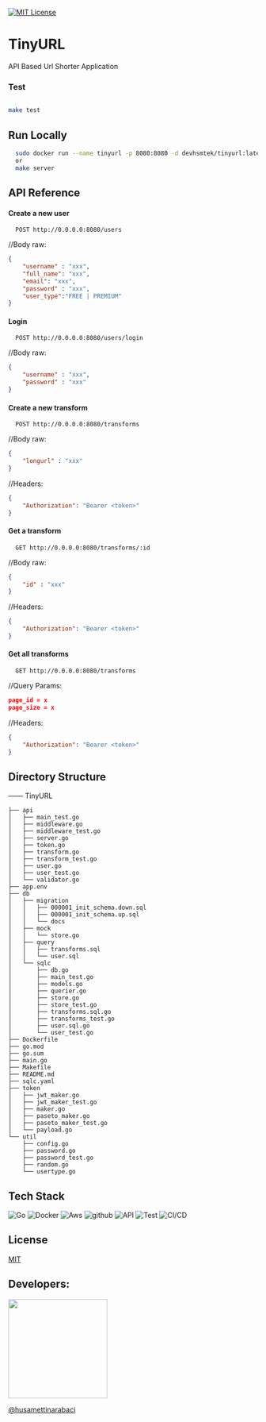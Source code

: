 [![MIT License](https://img.shields.io/badge/License-MIT-green.svg)](https://choosealicense.com/licenses/mit/)

# TinyURL

API Based Url Shorter Application


### Test

```bash

make test

```

## Run Locally

```bash
  sudo docker run --name tinyurl -p 8080:8080 -d devhsmtek/tinyurl:latest
  or
  make server
```

## API Reference

#### Create a new user

```http
  POST http://0.0.0.0:8080/users
```

//Body raw:
```json
{
    "username" : "xxx",
    "full_name": "xxx",
    "email": "xxx",
    "password" : "xxx",
    "user_type":"FREE | PREMIUM"
}
```

#### Login

```http
  POST http://0.0.0.0:8080/users/login
```

//Body raw:
```json
{
    "username" : "xxx",
    "password" : "xxx"
}
```

#### Create a new transform

```http
  POST http://0.0.0.0:8080/transforms
```

//Body raw:
```json
{
    "longurl" : "xxx"
}
```
//Headers:
```json
{
    "Authorization": "Bearer <token>"
}
```

#### Get a transform

```http
  GET http://0.0.0.0:8080/transforms/:id
```

//Body raw:
```json
{
    "id" : "xxx"
}
```
//Headers:
```json
{
    "Authorization": "Bearer <token>"
}
```

#### Get all transforms

```http
  GET http://0.0.0.0:8080/transforms
```

//Query Params:
```json
page_id = x
page_size = x
```
//Headers:
```json
{
    "Authorization": "Bearer <token>"
}
```

## Directory Structure

─── TinyURL

    ├── api
    │   ├── main_test.go
    │   ├── middleware.go
    │   ├── middleware_test.go
    │   ├── server.go
    │   ├── token.go
    │   ├── transform.go
    │   ├── transform_test.go
    │   ├── user.go
    │   ├── user_test.go
    │   └── validator.go
    ├── app.env
    ├── db
    │   ├── migration
    │   │   ├── 000001_init_schema.down.sql
    │   │   ├── 000001_init_schema.up.sql
    │   │   └── docs
    │   ├── mock
    │   │   └── store.go
    │   ├── query
    │   │   ├── transforms.sql
    │   │   └── user.sql
    │   └── sqlc
    │       ├── db.go
    │       ├── main_test.go
    │       ├── models.go
    │       ├── querier.go
    │       ├── store.go
    │       ├── store_test.go
    │       ├── transforms.sql.go
    │       ├── transforms_test.go
    │       ├── user.sql.go
    │       └── user_test.go
    ├── Dockerfile
    ├── go.mod
    ├── go.sum
    ├── main.go
    ├── Makefile
    ├── README.md
    ├── sqlc.yaml
    ├── token
    │   ├── jwt_maker.go
    │   ├── jwt_maker_test.go
    │   ├── maker.go
    │   ├── paseto_maker.go
    │   ├── paseto_maker_test.go
    │   └── payload.go
    └── util
        ├── config.go
        ├── password.go
        ├── password_test.go
        ├── random.go
        └── usertype.go

## Tech Stack

![Go](https://img.shields.io/badge/Go-v1.19-blue)
![Docker](https://img.shields.io/badge/Docker-passing-green)
![Aws](https://img.shields.io/badge/Aws-Eks-blue)
![github](https://img.shields.io/badge/Github-Actions-green)
![API](https://img.shields.io/badge/API-http-blue)
![Test](https://img.shields.io/badge/Test-unit-green)
![CI/CD](https://img.shields.io/badge/CI%20CD-automation-green)

## License

[MIT](https://choosealicense.com/licenses/mit/)


## Developers:

<img src="https://github.com/husamettinarabaci/husamettinarabaci/blob/main/hsmtek-logo.png?raw=true" width="200"/>

[@husamettinarabaci](https://www.github.com/husamettinarabaci)
